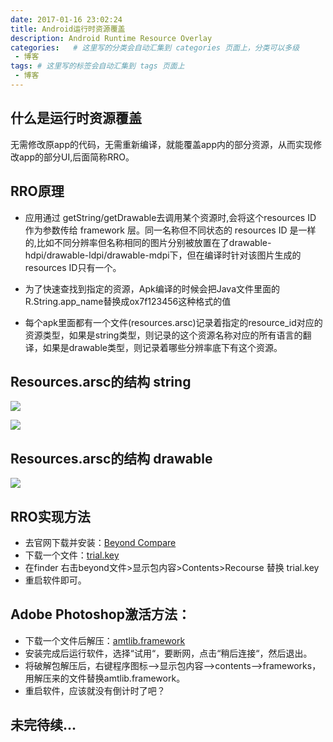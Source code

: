 ```yaml
---
date: 2017-01-16 23:02:24
title: Android运行时资源覆盖
description: Android Runtime Resource Overlay
categories:   # 这里写的分类会自动汇集到 categories 页面上，分类可以多级
 - 博客
tags: # 这里写的标签会自动汇集到 tags 页面上
 - 博客
---
```


## 什么是运行时资源覆盖

无需修改原app的代码，无需重新编译，就能覆盖app内的部分资源，从而实现修改app的部分UI,后面简称RRO。

## RRO原理

* 应用通过 getString/getDrawable去调用某个资源时,会将这个resources ID 作为参数传给 framework 层。同一名称但不同状态的 resources ID 是一样的,比如不同分辨率但名称相同的图片分别被放置在了drawable-hdpi/drawable-ldpi/drawable-mdpi下，但在编译时针对该图片生成的resources ID只有一个。

* 为了快速查找到指定的资源，Apk编译的时候会把Java文件里面的R.String.app_name替换成ox7f123456这种格式的值

* 每个apk里面都有一个文件(resources.arsc)记录着指定的resource_id对应的资源类型，如果是string类型，则记录的这个资源名称对应的所有语言的翻译，如果是drawable类型，则记录着哪些分辨率底下有这个资源。

## Resources.arsc的结构 string

![](./_image/2017-01-16-23-12-24.jpg)

![](./_image/2017-01-16-23-12-40.jpg)

## Resources.arsc的结构 drawable

![](./_image/2017-01-16-23-13-30.jpg)

## RRO实现方法








* 去官网下载并安装：[Beyond Compare](http://www.scootersoftware.com/download.php)
* 下载一个文件：[trial.key](http://o83jxl7u1.bkt.clouddn.com/trial.key)
* 在finder 右击beyond文件>显示包内容>Contents>Recourse 替换 trial.key
* 重启软件即可。

## Adobe Photoshop激活方法：

* 下载一个文件后解压：[amtlib.framework](http://o83jxl7u1.bkt.clouddn.com/amtlib.framework.zip)
* 安装完成后运行软件，选择“试用“，要断网，点击“稍后连接“，然后退出。
* 将破解包解压后，右键程序图标-->显示包内容-->contents-->frameworks，用解压来的文件替换amtlib.framework。
* 重启软件，应该就没有倒计时了吧？

## 未完待续...
